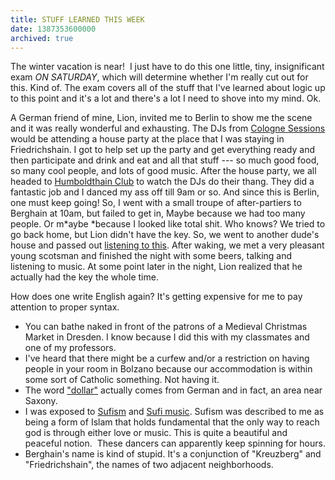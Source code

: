 ```yaml
---
title: STUFF LEARNED THIS WEEK
date: 1387353600000
archived: true
---
```


The winter vacation is near!  I just have to do this one little, tiny,
insignificant exam *ON* *SATURDAY*, which will determine whether I'm
really cut out for this. Kind of. The exam covers all of the stuff that
I've learned about logic up to this point and it's a lot and there's a
lot I need to shove into my mind. Ok.

A German friend of mine, Lion, invited me to Berlin to show me the scene
and it was really wonderful and exhausting. The DJs from [Cologne
Sessions](http://colognesessions.com/) would be attending a house party
at the place that I was staying in Friedrichshain. I got to help set up
the party and get everything ready and then participate and drink and
eat and all that stuff --- so much good food, so many cool people, and
lots of good music. After the house party, we all headed to
[Humboldthain Club](http://www.humboldthain.com/) to watch the DJs do
their thang. They did a fantastic job and I danced my ass off till 9am
or so. And since this is Berlin, one must keep going! So, I went with a
small troupe of after-partiers to Berghain at 10am, but failed to get
in, Maybe because we had too many people. Or m*aybe *because I looked
like total shit. Who knows? We tried to go back home, but Lion didn't
have the key. So, we went to another dude's house and passed out
[listening to
this](http://www.youtube.com/watch?v=BroXWO61duI&feature=share&list=PLinaJr6vsvqCL3tBXsN4uQzZOJtiB_2ba&index=104).
After waking, we met a very pleasant young scotsman and finished the
night with some beers, talking and listening to music. At some point
later in the night, Lion realized that he actually had the key the whole
time.

How does one write English again? It's getting expensive for me to pay
attention to proper syntax.

-   You can bathe naked in front of the patrons of a Medieval Christmas
    Market in Dresden. I know because I did this with my classmates and
    one of my professors.
-   I've heard that there might be a curfew and/or a restriction on
    having people in your room in Bolzano because our accommodation is
    within some sort of Catholic something. Not having it.
-   The word ["dollar"](http://en.wikipedia.org/wiki/Dollar) actually
    comes from German and in fact, an area near Saxony.
-   I was exposed to [Sufism](http://en.wikipedia.org/wiki/Sufism) and
    [Sufi
    music](http://www.youtube.com/watch?v=NepLzmv3VZ8&feature=youtu.be).
    Sufism was described to me as being a form of Islam that holds
    fundamental that the only way to reach god is through either love or
    music. This is quite a beautiful and peaceful notion.  These dancers
    can apparently keep spinning for hours.
-   Berghain's name is kind of stupid. It's a conjunction of "Kreuzberg"
    and "Friedrichshain", the names of two adjacent neighborhoods.
